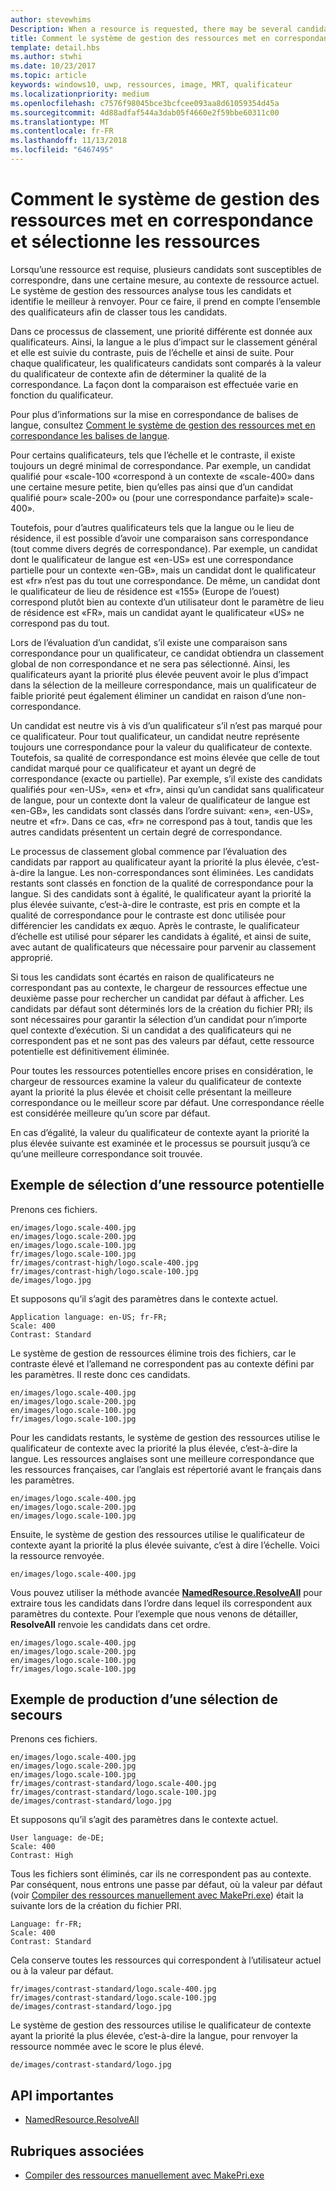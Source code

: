 ```yaml
---
author: stevewhims
Description: When a resource is requested, there may be several candidates that match the current resource context to some degree. The Resource Management System will analyze all of the candidates and determine the best candidate to return. This topic describes that process in detail and gives examples.
title: Comment le système de gestion des ressources met en correspondance et sélectionne les ressources
template: detail.hbs
ms.author: stwhi
ms.date: 10/23/2017
ms.topic: article
keywords: windows10, uwp, ressources, image, MRT, qualificateur
ms.localizationpriority: medium
ms.openlocfilehash: c7576f98045bce3bcfcee093aa8d61059354d45a
ms.sourcegitcommit: 4d88adfaf544a3dab05f4660e2f59bbe60311c00
ms.translationtype: MT
ms.contentlocale: fr-FR
ms.lasthandoff: 11/13/2018
ms.locfileid: "6467495"
---
```

# <a name="how-the-resource-management-system-matches-and-chooses-resources"></a>Comment le système de gestion des ressources met en correspondance et sélectionne les ressources
Lorsqu’une ressource est requise, plusieurs candidats sont susceptibles de correspondre, dans une certaine mesure, au contexte de ressource actuel. Le système de gestion des ressources analyse tous les candidats et identifie le meilleur à renvoyer. Pour ce faire, il prend en compte l’ensemble des qualificateurs afin de classer tous les candidats.

Dans ce processus de classement, une priorité différente est donnée aux qualificateurs. Ainsi, la langue a le plus d’impact sur le classement général et elle est suivie du contraste, puis de l’échelle et ainsi de suite. Pour chaque qualificateur, les qualificateurs candidats sont comparés à la valeur du qualificateur de contexte afin de déterminer la qualité de la correspondance. La façon dont la comparaison est effectuée varie en fonction du qualificateur.

Pour plus d’informations sur la mise en correspondance de balises de langue, consultez [Comment le système de gestion des ressources met en correspondance les balises de langue](how-rms-matches-lang-tags.md).

Pour certains qualificateurs, tels que l’échelle et le contraste, il existe toujours un degré minimal de correspondance. Par exemple, un candidat qualifié pour «scale-100 «correspond à un contexte de «scale-400» dans une certaine mesure petite, bien qu’elles pas ainsi que d’un candidat qualifié pour» scale-200» ou (pour une correspondance parfaite)» scale-400».

Toutefois, pour d’autres qualificateurs tels que la langue ou le lieu de résidence, il est possible d’avoir une comparaison sans correspondance (tout comme divers degrés de correspondance). Par exemple, un candidat dont le qualificateur de langue est «en-US» est une correspondance partielle pour un contexte «en-GB», mais un candidat dont le qualificateur est «fr» n’est pas du tout une correspondance. De même, un candidat dont le qualificateur de lieu de résidence est «155» (Europe de l’ouest) correspond plutôt bien au contexte d’un utilisateur dont le paramètre de lieu de résidence est «FR», mais un candidat ayant le qualificateur «US» ne correspond pas du tout.

Lors de l’évaluation d’un candidat, s’il existe une comparaison sans correspondance pour un qualificateur, ce candidat obtiendra un classement global de non correspondance et ne sera pas sélectionné. Ainsi, les qualificateurs ayant la priorité plus élevée peuvent avoir le plus d’impact dans la sélection de la meilleure correspondance, mais un qualificateur de faible priorité peut également éliminer un candidat en raison d’une non-correspondance.

Un candidat est neutre vis à vis d’un qualificateur s’il n’est pas marqué pour ce qualificateur. Pour tout qualificateur, un candidat neutre représente toujours une correspondance pour la valeur du qualificateur de contexte. Toutefois, sa qualité de correspondance est moins élevée que celle de tout candidat marqué pour ce qualificateur et ayant un degré de correspondance (exacte ou partielle). Par exemple, s’il existe des candidats qualifiés pour «en-US», «en» et «fr», ainsi qu’un candidat sans qualificateur de langue, pour un contexte dont la valeur de qualificateur de langue est «en-GB», les candidats sont classés dans l’ordre suivant: «en», «en-US», neutre et «fr». Dans ce cas, «fr» ne correspond pas à tout, tandis que les autres candidats présentent un certain degré de correspondance.

Le processus de classement global commence par l’évaluation des candidats par rapport au qualificateur ayant la priorité la plus élevée, c’est-à-dire la langue. Les non-correspondances sont éliminées. Les candidats restants sont classés en fonction de la qualité de correspondance pour la langue. Si des candidats sont à égalité, le qualificateur ayant la priorité la plus élevée suivante, c’est-à-dire le contraste, est pris en compte et la qualité de correspondance pour le contraste est donc utilisée pour différencier les candidats ex æquo. Après le contraste, le qualificateur d’échelle est utilisé pour séparer les candidats à égalité, et ainsi de suite, avec autant de qualificateurs que nécessaire pour parvenir au classement approprié.

Si tous les candidats sont écartés en raison de qualificateurs ne correspondant pas au contexte, le chargeur de ressources effectue une deuxième passe pour rechercher un candidat par défaut à afficher. Les candidats par défaut sont déterminés lors de la création du fichier PRI; ils sont nécessaires pour garantir la sélection d’un candidat pour n’importe quel contexte d’exécution. Si un candidat a des qualificateurs qui ne correspondent pas et ne sont pas des valeurs par défaut, cette ressource potentielle est définitivement éliminée.

Pour toutes les ressources potentielles encore prises en considération, le chargeur de ressources examine la valeur du qualificateur de contexte ayant la priorité la plus élevée et choisit celle présentant la meilleure correspondance ou le meilleur score par défaut. Une correspondance réelle est considérée meilleure qu’un score par défaut.

En cas d’égalité, la valeur du qualificateur de contexte ayant la priorité la plus élevée suivante est examinée et le processus se poursuit jusqu’à ce qu’une meilleure correspondance soit trouvée.

## <a name="example-of-choosing-a-resource-candidate"></a>Exemple de sélection d’une ressource potentielle
Prenons ces fichiers.

```console
en/images/logo.scale-400.jpg
en/images/logo.scale-200.jpg
en/images/logo.scale-100.jpg  
fr/images/logo.scale-100.jpg
fr/images/contrast-high/logo.scale-400.jpg
fr/images/contrast-high/logo.scale-100.jpg
de/images/logo.jpg
```

Et supposons qu’il s’agit des paramètres dans le contexte actuel.

```console
Application language: en-US; fr-FR;
Scale: 400
Contrast: Standard
```

Le système de gestion de ressources élimine trois des fichiers, car le contraste élevé et l’allemand ne correspondent pas au contexte défini par les paramètres. Il reste donc ces candidats.

```console
en/images/logo.scale-400.jpg
en/images/logo.scale-200.jpg
en/images/logo.scale-100.jpg  
fr/images/logo.scale-100.jpg
```

Pour les candidats restants, le système de gestion des ressources utilise le qualificateur de contexte avec la priorité la plus élevée, c’est-à-dire la langue. Les ressources anglaises sont une meilleure correspondance que les ressources françaises, car l’anglais est répertorié avant le français dans les paramètres.

```console
en/images/logo.scale-400.jpg
en/images/logo.scale-200.jpg
en/images/logo.scale-100.jpg  
```

Ensuite, le système de gestion des ressources utilise le qualificateur de contexte ayant la priorité la plus élevée suivante, c’est à dire l’échelle. Voici la ressource renvoyée.

```console
en/images/logo.scale-400.jpg
```

Vous pouvez utiliser la méthode avancée [**NamedResource.ResolveAll**](/uwp/api/windows.applicationmodel.resources.core.namedresource.resolveall?branch=live) pour extraire tous les candidats dans l’ordre dans lequel ils correspondent aux paramètres du contexte. Pour l’exemple que nous venons de détailler, **ResolveAll** renvoie les candidats dans cet ordre.

```console
en/images/logo.scale-400.jpg
en/images/logo.scale-200.jpg
en/images/logo.scale-100.jpg  
fr/images/logo.scale-100.jpg
```

## <a name="example-of-producing-a-fallback-choice"></a>Exemple de production d’une sélection de secours
Prenons ces fichiers.

```console
en/images/logo.scale-400.jpg
en/images/logo.scale-200.jpg
en/images/logo.scale-100.jpg  
fr/images/contrast-standard/logo.scale-400.jpg
fr/images/contrast-standard/logo.scale-100.jpg
de/images/contrast-standard/logo.jpg
```

Et supposons qu’il s’agit des paramètres dans le contexte actuel.

```console
User language: de-DE;
Scale: 400
Contrast: High
```

Tous les fichiers sont éliminés, car ils ne correspondent pas au contexte. Par conséquent, nous entrons une passe par défaut, où la valeur par défaut (voir [Compiler des ressources manuellement avec MakePri.exe](compile-resources-manually-with-makepri.md)) était la suivante lors de la création du fichier PRI.

```console
Language: fr-FR;
Scale: 400
Contrast: Standard
```

Cela conserve toutes les ressources qui correspondent à l’utilisateur actuel ou à la valeur par défaut.

```console
fr/images/contrast-standard/logo.scale-400.jpg
fr/images/contrast-standard/logo.scale-100.jpg
de/images/contrast-standard/logo.jpg
```

Le système de gestion des ressources utilise le qualificateur de contexte ayant la priorité la plus élevée, c’est-à-dire la langue, pour renvoyer la ressource nommée avec le score le plus élevé.

```console
de/images/contrast-standard/logo.jpg
```

## <a name="important-apis"></a>API importantes
* [NamedResource.ResolveAll](/uwp/api/windows.applicationmodel.resources.core.namedresource.resolveall?branch=live)

## <a name="related-topics"></a>Rubriques associées
* [Compiler des ressources manuellement avec MakePri.exe](compile-resources-manually-with-makepri.md)